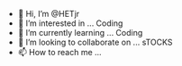 - 👋 Hi, I’m @HETjr
- 👀 I’m interested in ... Coding 
- 🌱 I’m currently learning ... Coding 
- 💞️ I’m looking to collaborate on ... sTOCKS
- 📫 How to reach me ...

<!---
HETorresjr/HETorresjr is a ✨ special ✨ repository because its `README.md` (this file) appears on your GitHub profile.
You can click the Preview link to take a look at your changes.
--->
